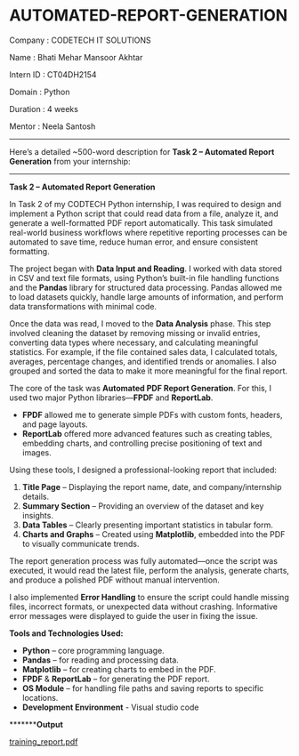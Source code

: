# AUTOMATED-REPORT-GENERATION

Company : CODETECH IT SOLUTIONS

Name : Bhati Mehar Mansoor Akhtar

Intern ID : CT04DH2154

Domain : Python

Duration : 4 weeks

Mentor : Neela Santosh

********************************************************

Here’s a detailed \~500-word description for **Task 2 – Automated Report Generation** from your internship:

---

**Task 2 – Automated Report Generation**

In Task 2 of my CODTECH Python internship, I was required to design and implement a Python script that could read data from a file, analyze it, and generate a well-formatted PDF report automatically. This task simulated real-world business workflows where repetitive reporting processes can be automated to save time, reduce human error, and ensure consistent formatting.

The project began with **Data Input and Reading**. I worked with data stored in CSV and text file formats, using Python’s built-in file handling functions and the **Pandas** library for structured data processing. Pandas allowed me to load datasets quickly, handle large amounts of information, and perform data transformations with minimal code.

Once the data was read, I moved to the **Data Analysis** phase. This step involved cleaning the dataset by removing missing or invalid entries, converting data types where necessary, and calculating meaningful statistics. For example, if the file contained sales data, I calculated totals, averages, percentage changes, and identified trends or anomalies. I also grouped and sorted the data to make it more meaningful for the final report.

The core of the task was **Automated PDF Report Generation**. For this, I used two major Python libraries—**FPDF** and **ReportLab**.

* **FPDF** allowed me to generate simple PDFs with custom fonts, headers, and page layouts.
* **ReportLab** offered more advanced features such as creating tables, embedding charts, and controlling precise positioning of text and images.

Using these tools, I designed a professional-looking report that included:

1. **Title Page** – Displaying the report name, date, and company/internship details.
2. **Summary Section** – Providing an overview of the dataset and key insights.
3. **Data Tables** – Clearly presenting important statistics in tabular form.
4. **Charts and Graphs** – Created using **Matplotlib**, embedded into the PDF to visually communicate trends.

The report generation process was fully automated—once the script was executed, it would read the latest file, perform the analysis, generate charts, and produce a polished PDF without manual intervention.

I also implemented **Error Handling** to ensure the script could handle missing files, incorrect formats, or unexpected data without crashing. Informative error messages were displayed to guide the user in fixing the issue.

**Tools and Technologies Used:**

* **Python** – core programming language.
* **Pandas** – for reading and processing data.
* **Matplotlib** – for creating charts to embed in the PDF.
* **FPDF** & **ReportLab** – for generating the PDF report.
* **OS Module** – for handling file paths and saving reports to specific locations.
* **Development Environment** - Visual studio code

***********Output****

[training_report.pdf](https://github.com/user-attachments/files/21706152/training_report.pdf)




